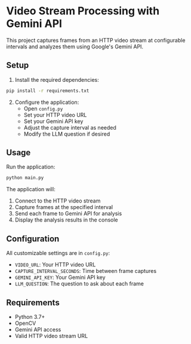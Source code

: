 # Video Stream Processing with Gemini API

This project captures frames from an HTTP video stream at configurable intervals and analyzes them using Google's Gemini API.

## Setup

1. Install the required dependencies:
```bash
pip install -r requirements.txt
```

2. Configure the application:
   - Open `config.py`
   - Set your HTTP video URL
   - Set your Gemini API key
   - Adjust the capture interval as needed
   - Modify the LLM question if desired

## Usage

Run the application:
```bash
python main.py
```

The application will:
1. Connect to the HTTP video stream
2. Capture frames at the specified interval
3. Send each frame to Gemini API for analysis
4. Display the analysis results in the console

## Configuration

All customizable settings are in `config.py`:
- `VIDEO_URL`: Your HTTP video URL
- `CAPTURE_INTERVAL_SECONDS`: Time between frame captures
- `GEMINI_API_KEY`: Your Gemini API key
- `LLM_QUESTION`: The question to ask about each frame

## Requirements

- Python 3.7+
- OpenCV
- Gemini API access
- Valid HTTP video stream URL 